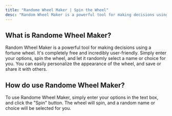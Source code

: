```yaml
---
title: "Randome Wheel Maker | Spin the Wheel"
desc: "Random Wheel Maker is a powerful tool for making decisions using a fortune wheel. It's completely free and incredibly user-friendly. Simply enter your options, spin the wheel, and let it randomly select a name or choice for you. You can easily personalize the appearance of the wheel, and save or share it with others."
---
```


## What is Randome Wheel Maker?

Random Wheel Maker is a powerful tool for making decisions using a fortune wheel. It's completely free and incredibly user-friendly. Simply enter your options, spin the wheel, and let it randomly select a name or choice for you. You can easily personalize the appearance of the wheel, and save or share it with others.

## How do use Randome Wheel Maker?

To use Randome Wheel Maker, simply enter your options in the text box, and click the "Spin" button. The wheel will spin, and a random name or choice will be selected for you. 